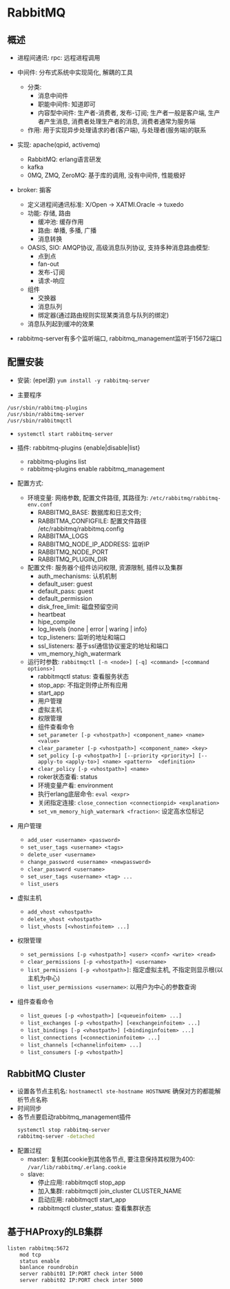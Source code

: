# RabbitMQ

## 概述

- 进程间通讯: rpc: 远程进程调用

- 中间件: 分布式系统中实现简化, 解耦的工具
    - 分类:
        - 消息中间件
        - 职能中间件: 知道即可
        - 内容型中间件: 生产者-消费者, 发布-订阅; 生产者一般是客户端, 生产者产生消息, 消费者处理生产者的消息, 消费者通常为服务端
    - 作用: 用于实现异步处理请求的者(客户端), 与处理者(服务端)的联系

- 实现: apache(qpid, activemq)
    - RabbitMQ: erlang语言研发
    - kafka
    - 0MQ, ZMQ, ZeroMQ: 基于库的调用, 没有中间件, 性能极好

- broker: 掮客
    - 定义进程间通讯标准: X/Open -> XATMI.Oracle -> tuxedo
    - 功能: 存储, 路由
        - 缓冲池: 缓存作用
        - 路由: 单播, 多播, 广播
        - 消息转换
    - OASIS, SIO: AMQP协议, 高级消息队列协议, 支持多种消息路由模型:
        - 点到点
        - fan-out
        - 发布-订阅
        - 请求-响应
    - 组件
        - 交换器
        - 消息队列
        - 绑定器(通过路由规则实现某类消息与队列的绑定)
    - 消息队列起到缓冲的效果

- rabbitmq-server有多个监听端口, rabbitmq_management监听于15672端口

## 配置安装

- 安装: (epel源) `yum install -y rabbitmq-server`

- 主要程序

```sh
/usr/sbin/rabbitmq-plugins
/usr/sbin/rabbitmq-server
/usr/sbin/rabbitmqctl
```

- `systemctl start rabbitmq-server`

- 插件: rabbitmq-plugins {enable|disable|list}
    - rabbitmq-plugins list
    - rabbitmq-plugins enable rabbitmq_management

- 配置方式:
    - 环境变量: 网络参数, 配置文件路径, 其路径为: `/etc/rabbitmq/rabbitmq-env.conf`
        - RABBITMQ_BASE: 数据库和日志文件;
        - RABBITMA_CONFIGFILE: 配置文件路径 /etc/rabbitmq/rabbitmq.config
        - RABBITMA_LOGS
        - RABBITMQ_NODE_IP_ADDRESS: 监听IP
        - RABBITMQ_NODE_PORT
        - RABBITMQ_PLUGIN_DIR
    - 配置文件: 服务器个组件访问权限, 资源限制, 插件以及集群
        - auth_mechanisms: 认机机制
        - default_user: guest
        - default_pass: guest
        - default_permission
        - disk_free_limit: 磁盘预留空间
        - heartbeat
        - hipe_compile
        - log_levels {none | error | waring | info}
        - tcp_listeners: 监听的地址和端口
        - ssl_listeners: 基于ssl通信协议鉴定的地址和端口
        - vm_memory_high_watermark
    - 运行时参数: `rabbitmqctl [-n <node>] [-q] <command> [<command options>]`
        - rabbitmqctl status: 查看服务状态
        - stop_app: 不指定则停止所有应用
        - start_app
        - 用户管理
        - 虚拟主机
        - 权限管理
        - 组件查看命令
        - `set_parameter [-p <vhostpath>] <component_name> <name> <value>`
        - `clear_parameter [-p <vhostpath>] <component_name> <key>`
        - `set_policy [-p <vhostpath>] [--priority <priority>] [--apply-to <apply-to>] <name> <pattern>  <definition>`
        - `clear_policy [-p <vhostpath>] <name>`
        - roker状态查看: status
        - 环境变量产看: environment
        - 执行erlang底层命令: `eval <expr>`
        - 关闭指定连接: `close_connection <connectionpid> <explanation>`
        - `set_vm_memory_high_watermark <fraction>`: 设定高水位标记

- 用户管理
    - `add_user <username> <password>`
    - `set_user_tags <username> <tags>`
    - `delete_user <username>`
    - `change_password <username> <newpassword>`
    - `clear_password <username>`
    - `set_user_tags <username> <tag> ...`
    - `list_users`

- 虚拟主机
    - `add_vhost <vhostpath>`
    - `delete_vhost <vhostpath>`
    - `list_vhosts [<vhostinfoitem> ...]`

- 权限管理
    - `set_permissions [-p <vhostpath>] <user> <conf> <write> <read>`
    - `clear_permissions [-p <vhostpath>] <username>`
    - `list_permissions [-p <vhostpath>]`: 指定虚拟主机, 不指定则显示根(以主机为中心)
    - `list_user_permissions <username>`: 以用户为中心的参数查询

- 组件查看命令
    - `list_queues [-p <vhostpath>] [<queueinfoitem> ...]`
    - `list_exchanges [-p <vhostpath>] [<exchangeinfoitem> ...]`
    - `list_bindings [-p <vhostpath>] [<bindinginfoitem> ...]`
    - `list_connections [<connectioninfoitem> ...]`
    - `list_channels [<channelinfoitem> ...]`
    - `list_consumers [-p <vhostpath>]`

## RabbitMQ Cluster

- 设置各节点主机名: `hostnamectl ste-hostname HOSTNAME` 确保对方的都能解析节点名称
- 时间同步
- 各节点要启动rabbitmq_management插件
    ```sh
    systemctl stop rabbitmq-server
    rabbitmq-server -detached
    ```
- 配置过程
    - master: 复制其cookie到其他各节点, 要注意保持其权限为400: `/var/lib/rabbitmq/.erlang.cookie`
    - slave:
        - 停止应用: rabbitmqctl stop_app
        - 加入集群: rabbitmqctl join_cluster CLUSTER_NAME
        - 启动应用: rabbitmqctl start_app
        - rabbitmqctl cluster_status: 查看集群状态

## 基于HAProxy的LB集群

```sh
listen rabbitmq:5672
    mod tcp
    status enable
    banlance roundrobin
    server rabbit01 IP:PORT check inter 5000
    server rabbit02 IP:PORT check inter 5000
```
